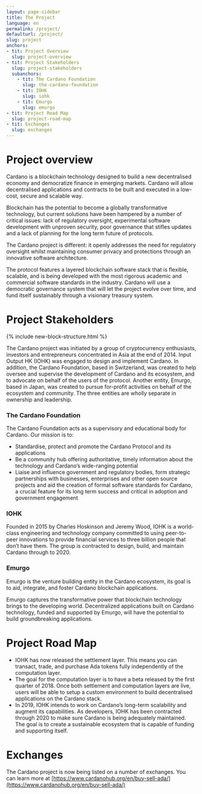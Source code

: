 ```yaml
---
layout: page-sidebar
title: The Project
language: en
permalink: /project/
defaulturl: /project/
slug: project
anchors:
- tit: Project Overview
  slug: project-overview
- tit: Project Stakeholders
  slug: project-stakeholders
  subanchors:
    - tit: The Cardano Foundation
      slug: the-cardano-foundation
    - tit: IOHK
      slug: iohk
    - tit: Emurgo
      slug: emurgo
- tit: Project Road Map
  slug: project-road-map
- tit: Exchanges
  slug: exchanges
---
```

# Project overview

Cardano is a blockchain technology designed to build a new decentralised economy and democratize finance in emerging markets. Cardano will allow decentralised applications and contracts to be built and executed in a low-cost, secure and scalable way.

Blockchain has the potential to become a globally transformative technology, but current solutions have been hampered by a number of critical issues: lack of regulatory oversight, experimental software development with unproven security, poor governance that stifles updates and a lack of planning for the long term future of protocols.

The Cardano project is different: it openly addresses the need for regulatory oversight whilst maintaining consumer privacy and protections through an innovative software architecture.

The protocol features a layered blockchain software stack that is flexible, scalable, and is being developed with the most rigorous academic and commercial software standards in the industry. Cardano will use a democratic governance system that will let the project evolve over time, and fund itself sustainably through a visionary treasury system.

# Project Stakeholders

{% include new-block-structure.html %}

The Cardano project was initiated by a group of cryptocurrency enthusiasts, investors and entrepreneurs concentrated in Asia at the end of 2014. Input Output HK (IOHK) was engaged to design and implement Cardano. In addition, the Cardano Foundation, based in Switzerland, was created to help oversee and supervise the development of Cardano and its ecosystem, and to advocate on behalf of the users of the protocol. Another entity, Emurgo, based in Japan, was created to pursue for-profit activities on behalf of the ecosystem and community. The three entities are wholly separate in ownership and leadership.

### The Cardano Foundation

The Cardano Foundation acts as a supervisory and educational body for Cardano. Our mission is to:

* Standardise, protect and promote the Cardano Protocol and its applications
* Be a community hub offering authoritative, timely information about the technology and Cardano’s wide-ranging potential
* Liaise and influence government and regulatory bodies, form strategic partnerships with businesses, enterprises and other open source projects and aid the creation of formal software standards for Cardano, a crucial feature for its long term success and critical in adoption and government engagement

### IOHK

Founded in 2015 by Charles Hoskinson and Jeremy Wood, IOHK is a world-class engineering and technology company committed to using peer-to-peer innovations to provide financial services to three billion people that don’t have them.
The group is contracted to design, build, and maintain Cardano through to 2020. 

### Emurgo

Emurgo is the venture building entity in the Cardano ecosystem, its goal is to aid, integrate, and foster Cardano blockchain applications.
 
Emurgo captures the transformative power that blockchain technology brings to the developing world. Decentralized applications built on Cardano technology, funded and supported by Emurgo, will have the potential to build groundbreaking applications.

# Project Road Map

* IOHK has now released the settlement layer. This means you can transact, trade, and purchase Ada tokens fully independently of the computation layer.
* The goal for the computation layer is to have a beta released by the first quarter of 2018. Once both settlement and computation layers are live, users will be able to setup a custom environment to build decentralised applications on the Cardano stack.
* In 2019, IOHK intends to work on Cardano’s long-term scalability and augment its capabilities. As developers, IOHK has been contracted through 2020 to make sure Cardano is being adequately maintained. The goal is to create a sustainable ecosystem that is capable of funding and supporting itself.

# Exchanges

The Cardano project is now being listed on a number of exchanges. You can learn more at [https://www.cardanohub.org/en/buy-sell-ada/](https://www.cardanohub.org/en/buy-sell-ada/)

